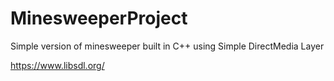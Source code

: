 # MinesweeperProject
Simple version of minesweeper built in C++ using Simple DirectMedia Layer

https://www.libsdl.org/

